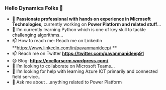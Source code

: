 ### Hello Dynamics Folks 👋

- 🔭 **Passionate professional with hands on experience in Microsoft Technologies**, currently working on **Power Platform and related stuff**...
- 🌱 I’m currently learning Python which is one of key skill to tackle challenging algorithms...
- 📫 How to reach me: Reach me on LinkedIn **https://www.linkedin.com/in/pavanmanideep/ **
- 📫 Reach me on Twitter **https://twitter.com/pavanmanideep91**
- 😄 Blog: **https://ecellorscrm.wordpress.com/**
- 👯 I’m looking to collaborate on Microsoft Teams...
- 🤔 I’m looking for help with learning Azure IOT primarily and connected field service..
- 💬 Ask me about ...anything related to Power Platform



